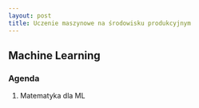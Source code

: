 ```yaml
---
layout: post
title: Uczenie maszynowe na środowisku produkcyjnym
---
```



## Machine Learning

### Agenda

1. Matematyka dla ML
